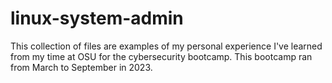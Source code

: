 # linux-system-admin
This collection of files are examples of my personal experience I've learned from my time at OSU for the cybersecurity bootcamp.
This bootcamp ran from March to September in 2023.
